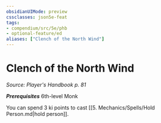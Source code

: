 ```yaml
---
obsidianUIMode: preview
cssclasses: json5e-feat
tags:
- compendium/src/5e/phb
- optional-feature/ed
aliases: ["Clench of the North Wind"]
---
```

# Clench of the North Wind
*Source: Player's Handbook p. 81*  

***Prerequisites*** 6th-level Monk

You can spend 3 ki points to cast [[5. Mechanics/Spells/Hold Person.md\|hold person]].